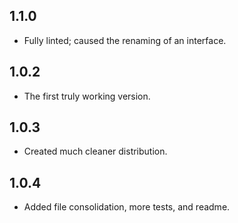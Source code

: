 ## 1.1.0
* Fully linted; caused the renaming of an interface.

## 1.0.2
* The first truly working version.

## 1.0.3
* Created much cleaner distribution.

## 1.0.4
* Added file consolidation, more tests, and readme.